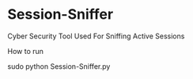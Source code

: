 # Session-Sniffer
Cyber Security Tool Used For Sniffing Active Sessions

How to run

sudo python Session-Sniffer.py
